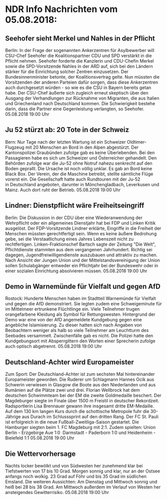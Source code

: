 # NDR Info Nachrichten vom 05.08.2018:


## Seehofer sieht Merkel und Nahles in der Pflicht
Berlin: In der Frage der sogenannten Ankerzentren für Asylbewerber will CSU-Chef Seehofer die Koalitionspartner CDU und SPD verstärkt in die Pflicht nehmen. Seehofer forderte die Kanzlerin und CDU-Chefin Merkel sowie die SPD-Vorsitzende Nahles in der ARD auf, sich bei den Ländern stärker für die Einrichtung solcher Zentren einzusetzen. Der Bundesinnenminister betonte, der Koalitionsvertrag gelte. Nun müssten die Vorsitzenden der anderen Parteien dafür sorgen, dass diese Ankerzentren auch durchgesetzt würden - so wie es die CSU in Bayern bereits getan habe. Der CSU-Chef äußerte sich zugleich erneut skeptisch über den Ausgang der Verhandlungen zur Rücknahme von Migranten, die aus Italien und Griechenland nach Deutschland kommen. Die Schwierigkeit bestehe darin, dass die Partner eine Gegenleistung verlangten, so Seehofer. 05.08.2018 19:00 Uhr 

## Ju 52 stürzt ab: 20 Tote in der Schweiz
Bern: Nur Tage nach der letzten Wartung ist ein Schweizer Oldtimer-Flugzeug mit 20 Menschen an Bord in den Alpen abgestürzt. Der Kantonspolizei Graubünden zufolge gab es keine Überlebenden. Bei den Passagieren habe es sich um Schweizer und Österreicher gehandelt. Den Behörden zufolge war die Ju-52 ohne Notruf nahezu senkrecht auf den Boden geprallt. Die Ursache ist noch völlig unklar. Es gab an Bord keine Black Box. Der Verein, der die Maschine betreibt, stellte sämtliche Flüge vorerst ein. Die Gesellschaft hatte auch Rundtouren mit der Ju-52 in Deutschland angeboten, darunter in Mönchengladbach, Leverkusen und Mainz. Auch dort ruht der Betrieb. 05.08.2018 19:00 Uhr 

## Lindner: Dienstpflicht wäre Freiheitseingriff
Berlin:	Die Diskussion in der CDU über eine Wiederanwendung der Wehrpflicht oder ein allgemeines Dienstjahr hat bei FDP und Linken Kritik ausgelöst. Der FDP-Vorsitzende Lindner erklärte, Eingriffe in die Freiheit der Menschen müssten gerechtfertigt sein. Wenn es keine äußere Bedrohung gebe, sei die Verstaatlichung eines Jahres Lebenszeit nicht zu rechtfertigen. Linken-Fraktionschef Bartsch sagte der Zeitung "Die Welt", Pflichtdienste stammten aus dem vergangenen Jahrhundert. Richtig sei dagegen, Jugendfreiwilligendienste auszubauen und attraktiv zu machen. Nach Ansicht der Jungen Union und der Mittelstandsvereinigung der Union sollen Schulabgänger entweder ein Pflichtjahr bei der Bundeswehr oder in einer sozialen Einrichtung absolvieren müssen. 05.08.2018 19:00 Uhr 

## Demo in Warnemünde für Vielfalt und gegen AfD
Rostock: Hunderte Menschen haben im Stadtteil Warnemünde für Vielfalt und gegen die AfD demonstriert. Sie legten zudem eine Schweigeminute für im Mittelmeer ertrunkene Flüchtlinge ein. Viele Teilnehmer trugen orangefarbene Kleidung als Symbol für Rettungswesten. Hintergrund der Demo war eine von der AfD angemeldete Kundgebung gegen eine angebliche Islamisierung. Zu dieser hatten sich nach Angaben von Beobachtern weniger als halb so viele Teilnehmer am Leuchtturm des Seebades versammelt. Zwischenfälle gab es nicht. Die Polizei hatte den Kundgebungsort mit Absperrgittern den Worten einer Sprecherin zufolge auch optisch abgetrennt. 05.08.2018 19:00 Uhr 

## Deutschland-Achter wird Europameister
Zum Sport:	Der Deutschland-Achter ist zum sechsten Mal hintereinander Europameister geworden. Die Ruderer um Schlagmann Hannes Ocik aus Schwerin verwiesen in Glasgow die Boote aus den Niederlanden und aus Rumänien auf die Plätze zwei und drei. Florian Wellbrock hat dem deutschen Schwimmteam bei der EM die zweite Goldmedaille beschert. Der Magdeburger siegte im Finale über 1500 m Freistil in deutscher Rekordzeit. Radsportlerin Lisa Brennauer gewann ihre insgesamt dritte EM-Medaille. Auf dem 130 km langen Kurs durch die schottische Metropole fuhr die 30-Jährige aus Durach im Schlusssprint auf den dritten Rang. Der FC St. Pauli ist erfolgreich in die neue Fußball-Zweitliga-Saison gestartet. Die Hamburger siegten beim 1. FC Magdeburg mit 2:1.
Zudem spielten:
Union Berlin - Erzgebirge Aue 1:0 
Darmstadt  - Paderborn 1:0 und Heidenheim - Bielefeld 1:1 05.08.2018 19:00 Uhr 

## Die Wettervorhersage
Nachts locker bewölkt und von Südwesten her zunehmend klar bei Tiefstwerten von 17 bis 10 Grad. Morgen sonnig und klar, nur an der Ostsee anfangs noch wolkig. 23 Grad auf Föhr und bis 35 Grad im südlichen Emsland. Die weiteren Aussichten: Am Dienstag und Mittwoch sonnig und heiß bei 28 bis 38 Grad. Am Mittwoch außerdem im Verlauf von Westen her ansteigendes Gewitterrisiko. 05.08.2018 19:00 Uhr 
